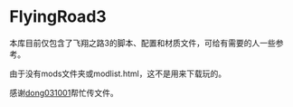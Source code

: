 # FlyingRoad3
本库目前仅包含了飞翔之路3的脚本、配置和材质文件，可给有需要的人一些参考。

由于没有mods文件夹或modlist.html，这不是用来下载玩的。

感谢[dong031001](https://github.com/dong031001)帮忙传文件。
